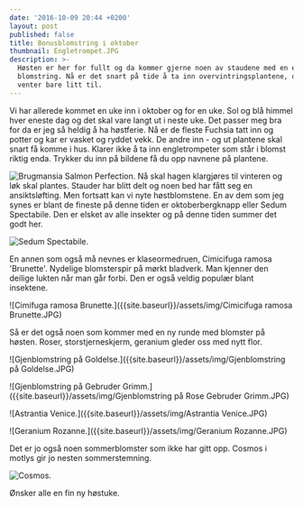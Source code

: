```yaml
---
date: '2016-10-09 20:44 +0200'
layout: post
published: false
title: Bonusblomstring i oktober
thumbnail: Engletrompet.JPG
description: >-
  Høsten er her for fullt og da kommer gjerne noen av staudene med en ekstra
  blomstring. Nå er det snart på tide å ta inn overvintringsplantene, og jeg
  venter bare litt til.
---
```


Vi har allerede kommet en uke inn i oktober og for en uke. Sol og blå himmel hver eneste dag og det skal vare langt ut i neste uke.  Det passer meg bra for da er jeg så heldig å ha høstferie. 
Nå er de fleste Fuchsia tatt inn og potter og kar er vasket og ryddet vekk. De andre inn - og ut plantene skal snart få komme i hus. Klarer ikke å ta inn engletrompeter som står i blomst riktig enda. Trykker du inn på bildene få du opp navnene på plantene.

![Brugmansia Salmon Perfection.]({{site.baseurl}}/assets/img/Engletrompet.JPG)
Nå skal hagen klargjøres til vinteren og løk skal plantes. Stauder har blitt delt og noen bed har fått seg en ansiktsløfting. Men fortsatt kan vi nyte høstblomstene. En av dem som jeg synes er blant de fineste på denne tiden er oktoberbergknapp eller Sedum Spectabile. Den er elsket av alle insekter og på denne tiden summer det godt her. 

![Sedum Spectabile.]({{site.baseurl}}/assets/img/Oktoberbergknapp.JPG)

<!--more-->

En annen som også må nevnes er klaseormedruen, Cimicifuga ramosa 'Brunette'. Nydelige blomsterspir på mørkt bladverk. Man kjenner den deilige lukten når man går forbi. Den er også veldig populær blant insektene.

![Cimifuga ramosa Brunette.]({{site.baseurl}}/assets/img/Cimicifuga ramosa Brunette.JPG)

Så er det også noen som kommer med en ny runde med blomster på høsten. Roser, storstjerneskjerm, geranium gleder oss med nytt flor. 

![Gjenblomstring på Goldelse.]({{site.baseurl}}/assets/img/Gjenblomstring på Goldelse.JPG)

![Gjenblomstring på Gebruder Grimm.]({{site.baseurl}}/assets/img/Gjenblomstring på Rose Gebruder Grimm.JPG)

![Astrantia Venice.]({{site.baseurl}}/assets/img/Astrantia Venice.JPG)

![Geranium Rozanne.]({{site.baseurl}}/assets/img/Geranium Rozanne.JPG)

Det er jo også noen sommerblomster som ikke har gitt opp. Cosmos i motlys gir jo nesten sommerstemning. 

![Cosmos.]({{site.baseurl}}/assets/img/Cosmos.JPG)

Ønsker alle en fin ny høstuke.

